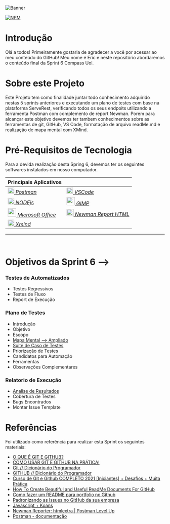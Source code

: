 ![Banner](https://user-images.githubusercontent.com/64226050/188332772-eade7626-b6f2-4ed0-8a70-2ce78f9145cf.png)

[![NPM](https://img.shields.io/npm/l/react)](https://github.com/EricDemate/Rocketman_Eric_Demate_Compass/blob/develop/Licence)

# Introdução

Olá a todos! Primeiramente gostaria de agradecer a você por acessar ao meu conteúdo do GitHub!
Meu nome é Eric e neste repositório abordaremos o conteúdo final da Sprint 6 Compass Uol.

# Sobre este Projeto

Este Projeto tem como finalidade juntar todo conhecimento adquirido nestas 5 sprints anteriores e executando um plano de testes com base na  plataforma ServeRest, verificando todos os seus endpoits utilizando a ferramenta Postman com complemento de report Newman.
Porem para alcançar este objetivo devemos ter tambem conhecimentos sobre as ferramentas de git, GitHub, VS Code, formatação de arquivo readMe.md e realização de mapa mental com XMind.

# Pré-Requisitos de Tecnologia

Para a devida realização desta Spring 6, devemos ter os seguintes softwares instalados em nosso computador.

| Principais Aplicativos |  |
| ------------------- | ------------------- |
|  <img src=https://user-images.githubusercontent.com/64226050/188330622-97b4807a-1b8c-4163-9601-843523ab08aa.png height="20" widht="25">[ *Postman*](https://www.postman.com/) |  <img src="https://user-images.githubusercontent.com/64226050/188330714-7a0ff91f-3c48-4c8b-9a44-e5bd9c83abc1.png" height="20" widht="20">[ *VSCode*](https://code.visualstudio.com/) |
|  <img src="https://nodejs.org/static/images/logo.svg" height="20" widht="20">[ *NODEjs*](https://nodejs.org/en/) | <img src="https://user-images.githubusercontent.com/64226050/188330974-4f1dfab2-fa76-4bab-95cf-4188a810cc49.png" height="26" widht="26">[  *GIMP*](https://www.gimp.org//) |
<img src="https://user-images.githubusercontent.com/64226050/188331090-3d38de56-f6af-49f8-b1c4-d21a6eeb9818.png" height="26" widht="26">[  *Microsoft Office*](https://www.office.com/) |<img src="https://raw.githubusercontent.com/DannyDainton/newman-reporter-htmlextra/HEAD/examples/NewmanHtmlextraReporterLogo.png" height="22" widht="22">[  *Newman Report HTML*](https://www.npmjs.com/package/newman-reporter-htmlextra) 
| <img src="https://user-images.githubusercontent.com/64226050/188333230-a1ec96ea-8043-4e19-a894-10c50a15d579.png" height="20" widht="20">[  *Xmind*](https://www.xmind.app/) |



___
<br>

# Objetivos da Sprint 6 -->

### Testes de Automatizados
* Testes Regressivos
* Testes de Fluxo
* Report de Execução

### Plano de Testes 
* Introdução 
* Objetivo
* Escopo 
* [Mapa Mental --> Ampliado](https://user-images.githubusercontent.com/64226050/188338377-42b8eb45-21cc-4102-ad91-b09992241d16.png)
* [Suite de Caso de Testes](https://github.com/EricDemate/EricDemate-Rocketman_Eric_Demate_Sprint6Final_Compass/blob/develop/casosDeTeste.md)
* Priorização de Testes
* Candidatos para Automação
* Ferramentas 
* Observações Complementares

### Relatorio de Execução 
* [Analise de Resultados](https://github.com/EricDemate/EricDemate-Rocketman_Eric_Demate_Sprint6Final_Compass/blob/develop/Postman_Collections_Environments/newman/Relatorio_Newman.pdf)
* Cobertura de Testes
* Bugs Encontrados 
* Montar Issue Template 

# Referências

Foi utilizado como referência para realizar esta Sprint os seguintes materiais:

* [O QUE É GIT E GITHUB?](https://www.youtube.com/watch?v=DqTITcMq68k)
* [COMO USAR GIT E GITHUB NA PRÁTICA!](https://www.youtube.com/watch?v=UBAX-13g8OM)
* [Git // Dicionário do Programador](https://www.youtube.com/watch?v=za5KWZ5pRag)
* [GITHUB // Dicionário do Programador](https://www.youtube.com/watch?v=myQuetgSEsY)
* [Curso de Git e Github COMPLETO 2021 [Iniciantes] + Desafios + Muita Prática](https://www.youtube.com/watch?v=kB5e-gTAl_s)
* [How To Create Beautiful and Useful ReadMe Documents For GitHub](https://www.youtube.com/watch?v=a8CwpGARAsQ)
* [Como fazer um README para portfolio no Github](https://www.youtube.com/watch?v=jIa8R69pKh8)
* [Padronizando as Issues no GitHub da sua empresa](https://www.youtube.com/watch?v=CMzOM2VyNLw)
* [Javascript + Koans](https://github.com/mrdavidlaing/javascript-koans)
* [Newman Reporter: htmlextra | Postman Level Up](https://www.youtube.com/watch?v=8O3ycG-09l0)
* [Postman - documentação](https://learning.postman.com/docs/getting-started/introduction/)



